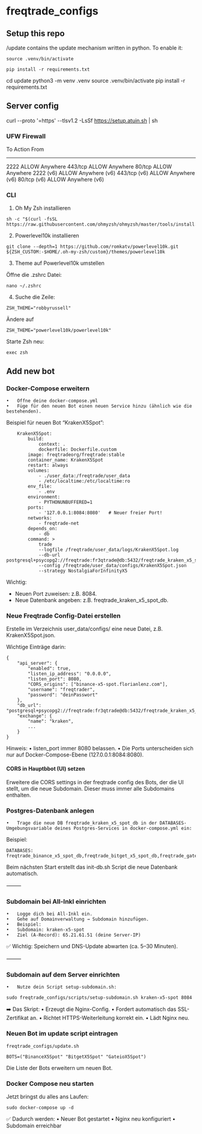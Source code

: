 # freqtrade_configs

## Setup this repo
/update contains the update mechanism written in python. To enable it:
```
source .venv/bin/activate
```

```
pip install -r requirements.txt
```

cd update
python3 -m venv .venv
source .venv/bin/activate
pip install -r requirements.txt


## Server config

curl --proto '=https' --tlsv1.2 -LsSf https://setup.atuin.sh | sh

### UFW Firewall
To                         Action      From
--                         ------      ----
2222                       ALLOW       Anywhere
443/tcp                    ALLOW       Anywhere
80/tcp                     ALLOW       Anywhere
2222 (v6)                  ALLOW       Anywhere (v6)
443/tcp (v6)               ALLOW       Anywhere (v6)
80/tcp (v6)                ALLOW       Anywhere (v6)


### CLI
1. Oh My Zsh installieren
```
sh -c "$(curl -fsSL https://raw.githubusercontent.com/ohmyzsh/ohmyzsh/master/tools/install.sh)"
```

2. Powerlevel10k installieren

```
git clone --depth=1 https://github.com/romkatv/powerlevel10k.git ${ZSH_CUSTOM:-$HOME/.oh-my-zsh/custom}/themes/powerlevel10k
```

3. Theme auf Powerlevel10k umstellen

Öffne die .zshrc Datei:
```
nano ~/.zshrc
```

4. Suche die Zeile:
```
ZSH_THEME="robbyrussell"
```
Ändere auf
```
ZSH_THEME="powerlevel10k/powerlevel10k"
```

Starte Zsh neu:
```
exec zsh
```

## Add new bot

### Docker-Compose erweitern

    •	Öffne deine docker-compose.yml
    •	Füge für den neuen Bot einen neuen Service hinzu (ähnlich wie die bestehenden).

Beispiel für neuen Bot “KrakenX5Spot”:

```
    KrakenX5Spot:
        build:
            context: .
            dockerfile: Dockerfile.custom
        image: freqtradeorg/freqtrade:stable
        container_name: KrakenX5Spot
        restart: always
        volumes:
            - ./user_data:/freqtrade/user_data
            - /etc/localtime:/etc/localtime:ro
        env_file:
            - .env
        environment:
            - PYTHONUNBUFFERED=1
        ports:
            - '127.0.0.1:8084:8080'   # Neuer freier Port!
        networks:
            - freqtrade-net
        depends_on:
            - db
        command: >
            trade
            --logfile /freqtrade/user_data/logs/KrakenX5Spot.log
            --db-url postgresql+psycopg2://freqtrade:fr3qtrade@db:5432/freqtrade_kraken_x5_spot_db
            --config /freqtrade/user_data/configs/KrakenX5Spot.json
            --strategy NostalgiaForInfinityX5
```

Wichtig:

-   Neuen Port zuweisen: z.B. 8084.
-   Neue Datenbank angeben: z.B. freqtrade_kraken_x5_spot_db.

### Neue Freqtrade Config-Datei erstellen

Erstelle im Verzeichnis user_data/configs/ eine neue Datei, z.B. KrakenX5Spot.json.

Wichtige Einträge darin:

```
{
    "api_server": {
        "enabled": true,
        "listen_ip_address": "0.0.0.0",
        "listen_port": 8080,
        "CORS_origins": ["binance-x5-spot.florianlenz.com"],
        "username": "freqtrader",
        "password": "deinPasswort"
    },
    "db_url": "postgresql+psycopg2://freqtrade:fr3qtrade@db:5432/freqtrade_kraken_x5_spot_db",
    "exchange": {
        "name": "kraken",
        ...
    }
}
```

Hinweis:
• listen_port immer 8080 belassen.
• Die Ports unterscheiden sich nur auf Docker-Compose-Ebene (127.0.0.1:8084:8080).

#### CORS in Hauptbbot (UI) setzen

Erweitere die CORS settings in der freqtrade config des Bots, der die UI stellt, um die neue Subdomain. Dieser muss immer alle Subdomains enthalten.

### Postgres-Datenbank anlegen

    •	Trage die neue DB freqtrade_kraken_x5_spot_db in der DATABASES-Umgebungsvariable deines Postgres-Services in docker-compose.yml ein:

Beispiel:

```
DATABASES: freqtrade_binance_x5_spot_db,freqtrade_bitget_x5_spot_db,freqtrade_gateio_x5_spot_db,freqtrade_kraken_x5_spot_db
```

Beim nächsten Start erstellt das init-db.sh Script die neue Datenbank automatisch.

⸻

### Subdomain bei All-Inkl einrichten

    •	Logge dich bei All-Inkl ein.
    •	Gehe auf Domainverwaltung → Subdomain hinzufügen.
    •	Beispiel:
    •	Subdomain: kraken-x5-spot
    •	Ziel (A-Record): 65.21.61.51 (deine Server-IP)

✅ Wichtig: Speichern und DNS-Update abwarten (ca. 5–30 Minuten).

⸻

### Subdomain auf dem Server einrichten

    •	Nutze dein Script setup-subdomain.sh:

```
sudo freqtrade_configs/scripts/setup-subdomain.sh kraken-x5-spot 8084
```

➡️ Das Skript:
• Erzeugt die Nginx-Config.
• Fordert automatisch das SSL-Zertifikat an.
• Richtet HTTPS-Weiterleitung korrekt ein.
• Lädt Nginx neu.

### Neuen Bot im update script eintragen
```
freqtrade_configs/update.sh

BOTS=("BinanceX5Spot" "BitgetX5Spot" "GateioX5Spot")
```
Die Liste der Bots erweitern um neuen Bot.


### Docker Compose neu starten

Jetzt bringst du alles ans Laufen:

```
sudo docker-compose up -d
```

✅ Dadurch werden:
• Neuer Bot gestartet
• Nginx neu konfiguriert
• Subdomain erreichbar
